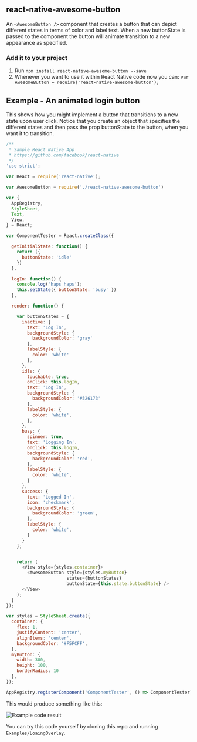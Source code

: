 ## react-native-awesome-button

An `<AwesomeButton />` component that creates a button that can depict different states in terms of color and label text. When a new buttonState is passed to the component the button will animate transition to a new appearance as specified. 

### Add it to your project

1. Run `npm install react-native-awesome-button --save`
2. Whenever you want to use it within React Native code now you can: `var AwesomeButton = require('react-native-awesome-button');`

## Example - An animated login button

This shows how you might implement a button that transitions to a new state upon user click. Notice that you create an object that specifies the different states and then pass the prop buttonState to the button, when you want it to transition.

```javascript
/**
 * Sample React Native App
 * https://github.com/facebook/react-native
 */
'use strict';

var React = require('react-native');

var AwesomeButton = require('./react-native-awesome-button')

var {
  AppRegistry,
  StyleSheet,
  Text,
  View,
} = React;

var ComponentTester = React.createClass({

  getInitialState: function() {
    return ({
      buttonState: 'idle'
    })
  },

  logIn: function() {
    console.log('haps haps');
    this.setState({ buttonState: 'busy' })
  },

  render: function() {

    var buttonStates = {
      inactive: {
        text: 'Log In',
        backgroundStyle: {
          backgroundColor: 'gray'
        },
        labelStyle: {
          color: 'white'
        },
      },
      idle: {
        touchable: true,
        onClick: this.logIn,
        text: 'Log In',
        backgroundStyle: {
          backgroundColor: '#326173'
        },
        labelStyle: {
          color: 'white',
        },
      },
      busy: {
        spinner: true,          
        text: 'Logging In',
        onClick: this.logIn,
        backgroundStyle: {
          backgroundColor: 'red',
        },
        labelStyle: {
          color: 'white',
        }
      },
      success: {
        text: 'Logged In',
        icon: 'checkmark',
        backgroundStyle: {
          backgroundColor: 'green',          
        },
        labelStyle: {
          color: 'white',
        }
      }
    };


    return (
      <View style={styles.container}>
        <AwesomeButton style={styles.myButton} 
                       states={buttonStates}
                       buttonState={this.state.buttonState} />
      </View>
    );
  }
});

var styles = StyleSheet.create({
  container: {
    flex: 1,
    justifyContent: 'center',
    alignItems: 'center',
    backgroundColor: '#F5FCFF',
  },
  myButton: {
    width: 300,
    height: 100,
    borderRadius: 10
  },
});

AppRegistry.registerComponent('ComponentTester', () => ComponentTester);
```
This would produce something like this:

![Example code result](https://raw.githubusercontent.com/brentvatne/react-native-overlay/master/example.png)

You can try this code yourself by cloning this repo and running
`Examples/LoaingOverlay`.
